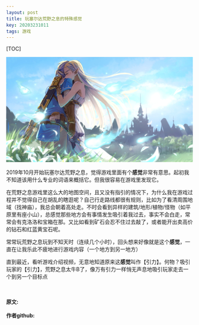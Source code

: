 ```yaml
---
layout: post
title: 玩塞尔达荒野之息的特殊感觉
key: 20203231011
tags: 游戏
---
```


[TOC]

![](https://raw.githubusercontent.com/lizijie/lizijie.github.io/master/assets/images/2020-03-23-%E7%8E%A9%E5%A1%9E%E5%B0%94%E8%BE%BE%E8%8D%92%E9%87%8E%E4%B9%8B%E6%81%AF%E7%9A%84%E7%89%B9%E6%AE%8A%E6%84%9F%E8%A7%89/saierda.png)

2019年10月开始玩塞尔达荒野之息，觉得游戏里面有个**感觉**非常有意思。起初我不知道该用什么专业的词语来概括它。但我很容易在游戏里发现它。

在荒野之息游戏里这么大的地图空间，且又没有指引的情况下，为什么我在游戏过程并不觉得自己在胡乱的瞎逛呢？自己行走路线都很有规则，比如为了看清周围地域（找神庙），我总会朝着高处走。不时会看到异样的建筑/地形/植物/怪物（如平原里有座小山），总感觉那些地方会有事情发生吸引着我过去，事实不会白走，常常会有克洛洛和宝箱在那。又比如看到矿石会忍不住过去敲了，或者能开出卖高价的钻石和红蓝黄宝石呢。

常常玩荒野之息玩到不知天时（连续几个小时），回头想来好像就是这个**感觉**，一直在让我乐此不疲地进行游戏内容（一个地方到另一地方）

直到最近，看听游戏介绍视频，无意地知道原来这**感觉**叫作【引力】。何物？吸引玩家的【引力】，荒野之息太牛B了，像万有引力一样悄无声息地吸引玩家走去一个到另一个目标点

<br>	
<br>	
<b>原文:<br>
<https://lizijie.github.io/2020/03/23/%E7%8E%A9%E5%A1%9E%E5%B0%94%E8%BE%BE%E8%8D%92%E9%87%8E%E4%B9%8B%E6%81%AF%E7%9A%84%E7%89%B9%E6%AE%8A%E6%84%9F%E8%A7%89.html>
<br>
作者github:<br>	
<https://github.com/lizijie>
</b>
